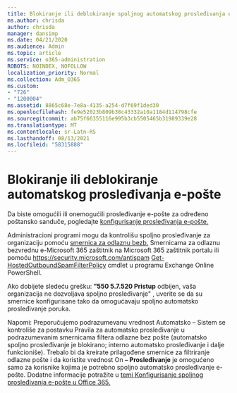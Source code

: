 ```yaml
---
title: Blokiranje ili deblokiranje spoljnog automatskog prosleđivanja e-pošte
ms.author: chrisda
author: chrisda
manager: dansimp
ms.date: 04/21/2020
ms.audience: Admin
ms.topic: article
ms.service: o365-administration
ROBOTS: NOINDEX, NOFOLLOW
localization_priority: Normal
ms.collection: Adm_O365
ms.custom:
- "726"
- "1200004"
ms.assetid: 8865c68e-7e8a-4135-a254-d7f69f1ded30
ms.openlocfilehash: fe9e52023b809b38c43332a10a1184d114798cfe
ms.sourcegitcommit: ab75f66355116e995b3cb5505465b31989339e28
ms.translationtype: MT
ms.contentlocale: sr-Latn-RS
ms.lasthandoff: 08/13/2021
ms.locfileid: "58315888"
---
```

# <a name="block-or-unblock-eternal-automatic-email-forwarding"></a>Blokiranje ili deblokiranje automatskog prosleđivanja e-pošte

Da biste omogućili ili onemogućili prosleđivanje e-pošte za određeno poštansko sanduče, pogledajte [konfigurisanje prosleđivanja e-pošte.](https://docs.microsoft.com/microsoft-365/admin/email/configure-email-forwarding)

Administracioni programi mogu da kontrolišu spoljno prosleđivanje za organizaciju pomoću [smernica za odlaznu bezb.](https://docs.microsoft.com/microsoft-365/security/office-365-security/configure-the-outbound-spam-policy) Smernicama za odlaznu bezvrednu e-Microsoft 365 zaštitnik na Microsoft 365 zaštitnik portalu ili pomoću <https://security.microsoft.com/antispam> [Get-HostedOutboundSpamFilterPolicy](https://docs.microsoft.com/powershell/module/exchange/get-hostedoutboundspamfilterpolicy) cmdlet u programu Exchange Online PowerShell.

Ako dobijete sledeću grešku: **"550 5.7.520 Pristup** odbijen, vaša organizacija ne dozvoljava spoljno prosleđivanje" , uverite se da su smernice konfigurisane tako da omogućavaju spoljno automatsko prosleđivanje poruka.

Napomi: Preporučujemo  podrazumevanu vrednost Automatsko  – Sistem se kontroliše za postavku Pravila za automatsko prosleđivanje u podrazumevanim smernicama filtera odlazne bez pošte (automatsko spoljno prosleđivanje je blokirano; interno automatsko prosleđivanje i dalje funkcioniše).  Trebalo bi da kreirate prilagođene smernice za filtriranje odlazne pošte i da koristite vrednost On **– Prosleđivanje** je omogućeno samo za korisnike kojima je potrebno spoljno automatsko prosleđivanje e-pošte. Dodatne informacije potražite u [temi Konfigurisanje spoljnog prosleđivanja e-pošte u Office 365.](https://docs.microsoft.com/microsoft-365/security/office-365-security/external-email-forwarding)
